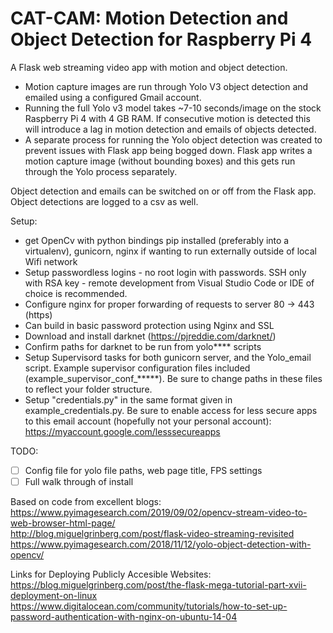 CAT-CAM: Motion Detection and Object Detection for Raspberry Pi 4
=====================

A Flask web streaming video app with motion and object detection. 
- Motion capture images are run through Yolo V3 object detection and emailed using a configured Gmail account. 
- Running the full Yolo v3 model takes ~7-10 seconds/image on the stock Raspberry Pi 4 with 4 GB RAM. If consecutive motion is detected this will introduce a lag in motion detection and emails of objects detected. 
- A separate process for running the Yolo object detection was created to prevent issues with Flask app being bogged down. Flask app writes a motion capture image (without bounding boxes) and this gets run through the Yolo process separately.


Object detection and emails can be switched on or off from the Flask app. Object detections are logged to a csv as well.

Setup:
- get OpenCv with python bindings pip installed (preferably into a virtualenv), gunicorn, nginx if wanting to run externally outside of local Wifi network
- Setup passwordless logins - no root login with passwords. SSH only with RSA key - remote development from Visual Studio Code or IDE of choice is recommended.
- Configure nginx for proper forwarding of requests to server 80 -> 443 (https)
- Can build in basic password protection using Nginx and SSL
- Download and install darknet (https://pjreddie.com/darknet/)
- Confirm paths for darknet to be run from yolo**** scripts
- Setup Supervisord tasks for both gunicorn server, and the Yolo_email script. Example supervisor configuration files included (example_supervisor_conf_*****). Be sure to change paths in these files to reflect your folder structure.
- Setup "credentials.py" in the same format given in example_credentials.py. Be sure to enable access for less secure apps to this email account (hopefully not your personal account): https://myaccount.google.com/lesssecureapps

TODO:
- [ ] Config file for yolo file paths, web page title, FPS settings
- [ ] Full walk through of install

Based on code from excellent blogs: <br>
https://www.pyimagesearch.com/2019/09/02/opencv-stream-video-to-web-browser-html-page/ <br>
http://blog.miguelgrinberg.com/post/flask-video-streaming-revisited <br>
https://www.pyimagesearch.com/2018/11/12/yolo-object-detection-with-opencv/ <br>

Links for Deploying Publicly Accesible Websites: <br>
https://blog.miguelgrinberg.com/post/the-flask-mega-tutorial-part-xvii-deployment-on-linux <br>
https://www.digitalocean.com/community/tutorials/how-to-set-up-password-authentication-with-nginx-on-ubuntu-14-04 <br>




